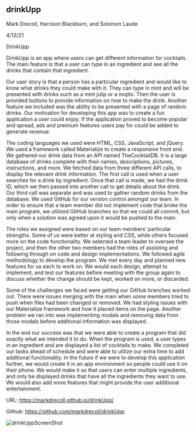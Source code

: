 ## drinkUpp

Mark Drecoll, Harrison Blackburn, and Solomon Laude

4/12/21

DrinkUpp

DrinkUpp is an app where users can get different information for cocktails. The main feature is that a user can type in an ingredient and see all the drinks that contain that ingredient.

Our user story is that a person has a particular ingredient and would like to know what drinks they could make with it. They can type in mint and will be presented with drinks such as a mint julip or a mojito. Then the user is provided buttons to provide information on how to make the drink. Another feature we included was the ability to be presented with a page of random drinks. Our motivation for developing this app was to create a fun application a user could enjoy. If the application proved to become popular and spread, ads and premium features users pay for could be added to generate revenue. 

The coding languages we used were HTML, CSS, JavaScript, and jQuery. We used a framework called Materialize to create a responsive front end. We gathered our drink data from an API named TheCocktailDB. It is a large database of drinks complete with their names, descriptions, pictures, instructions, and more. We fetched data from three different API calls, to display the relevant drink information. The first call is used when a user searches for a drink by ingredient. Once that call is made, we had the drink ID, which we then passed into another call to get details about the drink. Our third call was separate and was used to gather random drinks from the database. We used GitHub for our version control amongst our team. In order to ensure that a team member did not implement code that broke the main program, we utilized GitHub branches so that we could all commit, but only when a solution was agreed upon it would be pushed to the main.

The roles we assigned were based on our team members’ particular strengths. Some of us were better at styling and CSS, while others focused more on the code functionality. We selected a team leader to oversee the project, and then the other two members had the roles of assisting and following through on code and design implementations. We followed agile methodology to develop the program. We met every day and planned new features for us each to work on. We would each design, attempt to implement, and test our features before meeting with the group again to discuss whether the change should be kept, worked on more, or discarded.

 Some of the challenges we faced were getting our GitHub branches worked out. There were issues merging with the main when some members tried to push when files had been changed or removed. We had styling issues with our Materialize framework and how it placed items on the page. Another problem we ran into was implementing modals and removing data from those modals before additional information was displayed. 

In the end our success was that we were able to create a program that did exactly what we intended it to do. When the program is used, a user types in an ingredient and are displayed a list of cocktails to make. We completed our tasks ahead of schedule and were able to utilize our extra time to add additional functionality. 
In the future if we were to develop this application further, we would create it in an app environment so people could use it on their phone. We would make it so that users can enter multiple ingredients, and only be displayed drinks that have all the ingredients they want to use. We would also add more features that might provide the user additional entertainment. 


URL: https://markdrecoll.github.io/drinkUpp/

Github: https://github.com/markdrecoll/drinkUpp

![drinkUppScreenShot](https://user-images.githubusercontent.com/77694281/115055113-ae3e2480-9ea6-11eb-9002-01d9cac81dd7.PNG)

